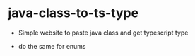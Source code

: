 # java-class-to-ts-type

- Simple website to paste java class and get typescript type

- do the same for enums
